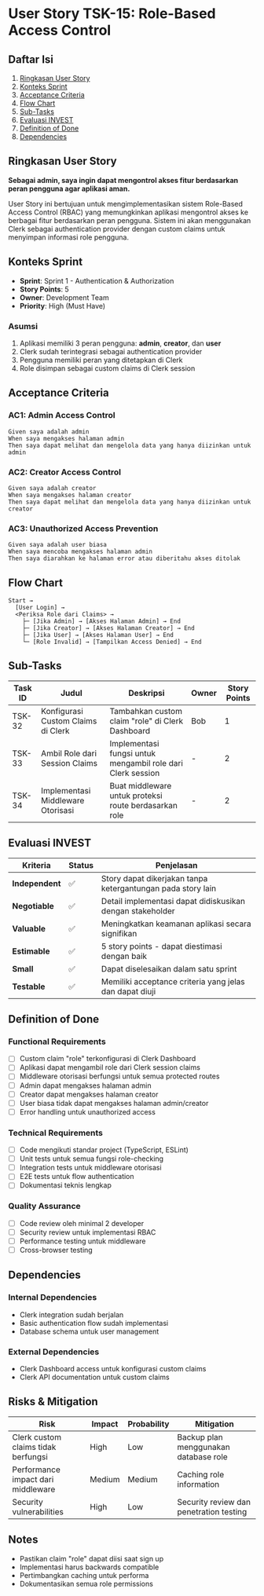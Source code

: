 # User Story TSK-15: Role-Based Access Control

## Daftar Isi

1. [Ringkasan User Story](#ringkasan-user-story)
2. [Konteks Sprint](#konteks-sprint)
3. [Acceptance Criteria](#acceptance-criteria)
4. [Flow Chart](#flow-chart)
5. [Sub-Tasks](#sub-tasks)
6. [Evaluasi INVEST](#evaluasi-invest)
7. [Definition of Done](#definition-of-done)
8. [Dependencies](#dependencies)

## Ringkasan User Story

**Sebagai admin, saya ingin dapat mengontrol akses fitur berdasarkan peran pengguna agar aplikasi aman.**

User Story ini bertujuan untuk mengimplementasikan sistem Role-Based Access Control (RBAC) yang memungkinkan aplikasi mengontrol akses ke berbagai fitur berdasarkan peran pengguna. Sistem ini akan menggunakan Clerk sebagai authentication provider dengan custom claims untuk menyimpan informasi role pengguna.

## Konteks Sprint

- **Sprint**: Sprint 1 - Authentication & Authorization
- **Story Points**: 5
- **Owner**: Development Team
- **Priority**: High (Must Have)

### Asumsi

1. Aplikasi memiliki 3 peran pengguna: **admin**, **creator**, dan **user**
2. Clerk sudah terintegrasi sebagai authentication provider
3. Pengguna memiliki peran yang ditetapkan di Clerk
4. Role disimpan sebagai custom claims di Clerk session

## Acceptance Criteria

### AC1: Admin Access Control

```gherkin
Given saya adalah admin
When saya mengakses halaman admin
Then saya dapat melihat dan mengelola data yang hanya diizinkan untuk admin
```

### AC2: Creator Access Control

```gherkin
Given saya adalah creator
When saya mengakses halaman creator
Then saya dapat melihat dan mengelola data yang hanya diizinkan untuk creator
```

### AC3: Unauthorized Access Prevention

```gherkin
Given saya adalah user biasa
When saya mencoba mengakses halaman admin
Then saya diarahkan ke halaman error atau diberitahu akses ditolak
```

## Flow Chart

```
Start →
  [User Login] →
  <Periksa Role dari Claims> →
    ├─ [Jika Admin] → [Akses Halaman Admin] → End
    ├─ [Jika Creator] → [Akses Halaman Creator] → End
    ├─ [Jika User] → [Akses Halaman User] → End
    └─ [Role Invalid] → [Tampilkan Access Denied] → End
```

## Sub-Tasks

| Task ID | Judul                              | Deskripsi                                                   | Owner | Story Points |
| ------- | ---------------------------------- | ----------------------------------------------------------- | ----- | ------------ |
| TSK-32  | Konfigurasi Custom Claims di Clerk | Tambahkan custom claim "role" di Clerk Dashboard            | Bob   | 1            |
| TSK-33  | Ambil Role dari Session Claims     | Implementasi fungsi untuk mengambil role dari Clerk session | -     | 2            |
| TSK-34  | Implementasi Middleware Otorisasi  | Buat middleware untuk proteksi route berdasarkan role       | -     | 2            |

## Evaluasi INVEST

| Kriteria        | Status | Penjelasan                                                  |
| --------------- | ------ | ----------------------------------------------------------- |
| **Independent** | ✅     | Story dapat dikerjakan tanpa ketergantungan pada story lain |
| **Negotiable**  | ✅     | Detail implementasi dapat didiskusikan dengan stakeholder   |
| **Valuable**    | ✅     | Meningkatkan keamanan aplikasi secara signifikan            |
| **Estimable**   | ✅     | 5 story points - dapat diestimasi dengan baik               |
| **Small**       | ✅     | Dapat diselesaikan dalam satu sprint                        |
| **Testable**    | ✅     | Memiliki acceptance criteria yang jelas dan dapat diuji     |

## Definition of Done

### Functional Requirements

- [ ] Custom claim "role" terkonfigurasi di Clerk Dashboard
- [ ] Aplikasi dapat mengambil role dari Clerk session claims
- [ ] Middleware otorisasi berfungsi untuk semua protected routes
- [ ] Admin dapat mengakses halaman admin
- [ ] Creator dapat mengakses halaman creator
- [ ] User biasa tidak dapat mengakses halaman admin/creator
- [ ] Error handling untuk unauthorized access

### Technical Requirements

- [ ] Code mengikuti standar project (TypeScript, ESLint)
- [ ] Unit tests untuk semua fungsi role-checking
- [ ] Integration tests untuk middleware otorisasi
- [ ] E2E tests untuk flow authentication
- [ ] Dokumentasi teknis lengkap

### Quality Assurance

- [ ] Code review oleh minimal 2 developer
- [ ] Security review untuk implementasi RBAC
- [ ] Performance testing untuk middleware
- [ ] Cross-browser testing

## Dependencies

### Internal Dependencies

- Clerk integration sudah berjalan
- Basic authentication flow sudah implementasi
- Database schema untuk user management

### External Dependencies

- Clerk Dashboard access untuk konfigurasi custom claims
- Clerk API documentation untuk custom claims

## Risks & Mitigation

| Risk                                | Impact | Probability | Mitigation                              |
| ----------------------------------- | ------ | ----------- | --------------------------------------- |
| Clerk custom claims tidak berfungsi | High   | Low         | Backup plan menggunakan database role   |
| Performance impact dari middleware  | Medium | Medium      | Caching role information                |
| Security vulnerabilities            | High   | Low         | Security review dan penetration testing |

## Notes

- Pastikan claim "role" dapat diisi saat sign up
- Implementasi harus backwards compatible
- Pertimbangkan caching untuk performa
- Dokumentasikan semua role permissions
